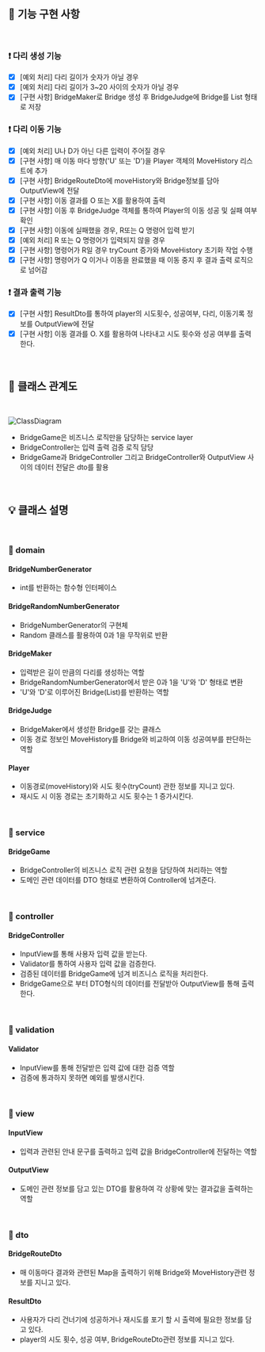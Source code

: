 ## :pencil: 기능 구현 사항
<br/>

### :exclamation: 다리 생성 기능
  - [x] [예외 처리] 다리 길이가 숫자가 아닐 경우
  - [x] [예외 처리] 다리 길이가 3~20 사이의 숫자가 아닐 경우
  - [x] [구현 사항] BridgeMaker로 Bridge 생성 후 BridgeJudge에 Bridge를 List 형태로 저장

### :exclamation: 다리 이동 기능
  - [x] [예외 처리] U나 D가 아닌 다른 입력이 주어질 경우
  - [x] [구현 사항] 매 이동 마다 방향('U' 또는 'D')을 Player 객체의 MoveHistory 리스트에 추가
  - [x] [구현 사항] BridgeRouteDto에 moveHistory와 Bridge정보를 담아 OutputView에 전달
  - [x] [구현 사항] 이동 결과를 O 또는 X를 활용하여 출력
  - [x] [구현 사항] 이동 후 BridgeJudge 객체를 통하여 Player의 이동 성공 및 실패 여부 확인
  - [X] [구현 사항] 이동에 실패했을 경우, R또는 Q 명령어 입력 받기
  - [X] [예외 처리] R 또는 Q 명령어가 입력되지 않을 경우
  - [X] [구현 사항] 명령어가 R일 경우 tryCount 증가와 MoveHistory 초기화 작업 수행
  - [X] [구현 사항] 명령어가 Q 이거나 이동을 완료했을 때 이동 중지 후 결과 출력 로직으로 넘어감

### :exclamation: 결과 출력 기능
  - [x] [구현 사항] ResultDto를 통하여 player의 시도횟수, 성공여부, 다리, 이동기록 정보를 OutputView에 전달
  - [x] [구현 사항] 이동 결과를 O. X를 활용하여 나타내고 시도 횟수와 성공 여부를 출력한다.

<br/>

## :key: 클래스 관계도
<br/>

![ClassDiagram](https://user-images.githubusercontent.com/96610382/202952542-991e098f-fecc-4414-8a5a-3a9b55bc1d4a.jpg)
- BridgeGame은 비즈니스 로직만을 담당하는 service layer
- BridgeController는 입력 출력 검증 로직 담당
- BridgeGame과 BridgeController 그리고 BridgeController와 OutputView 사이의 데이터 전달은 dto를 활용

<br/>

## :bulb: 클래스 설명

<br/>

### :file_folder: domain
#### BridgeNumberGenerator
- int를 반환하는 함수형 인터페이스
#### BridgeRandomNumberGenerator
- BridgeNumberGenerator의 구현체
- Random 클래스를 활용하여 0과 1을 무작위로 반환
#### BridgeMaker
- 입력받은 길이 만큼의 다리를 생성하는 역할
- BridgeRandomNumberGenerator에서 받은 0과 1을 'U'와 'D' 형태로 변환
- 'U'와 'D'로 이루어진 Bridge(List)를 반환하는 역할
#### BridgeJudge
- BridgeMaker에서 생성한 Bridge를 갖는 클래스
- 이동 경로 정보인 MoveHistory를 Bridge와 비교하여 이동 성공여부를 판단하는 역할
#### Player
- 이동경로(moveHistory)와 시도 횟수(tryCount) 관한 정보를 지니고 있다.
- 재시도 시 이동 경로는 초기화하고 시도 횟수는 1 증가시킨다.

<br/>

### :file_folder: service
#### BridgeGame
- BridgeController의 비즈니스 로직 관련 요청을 담당하여 처리하는 역할
- 도메인 관련 데이터를 DTO 형태로 변환하여 Controller에 넘겨준다.

<br/>

### :file_folder: controller
#### BridgeController
- InputView를 통해 사용자 입력 값을 받는다.
- Validator를 통하여 사용자 입력 값을 검증한다.
- 검증된 데이터를 BridgeGame에 넘겨 비즈니스 로직을 처리한다.
- BridgeGame으로 부터 DTO형식의 데이터를 전달받아 OutputView를 통해 출력한다.

<br/>

### :file_folder: validation
#### Validator
- InputView를 통해 전달받은 입력 값에 대한 검증 역할
- 검증에 통과하지 못하면 예외를 발생시킨다.

<br/>

### :file_folder: view
#### InputView
- 입력과 관련된 안내 문구를 출력하고 입력 값을 BridgeController에 전달하는 역할
#### OutputView
- 도메인 관련 정보를 담고 있는 DTO를 활용하여 각 상황에 맞는 결과값을 출력하는 역할

<br/>

### :file_folder: dto
#### BridgeRouteDto
- 매 이동마다 결과와 관련된 Map을 출력하기 위해 Bridge와 MoveHistory관련 정보를 지니고 있다.
#### ResultDto
- 사용자가 다리 건너기에 성공하거나 재시도를 포기 할 시 출력에 필요한 정보를 담고 있다.
- player의 시도 횟수, 성공 여부, BridgeRouteDto관련 정보를 지니고 있다.
